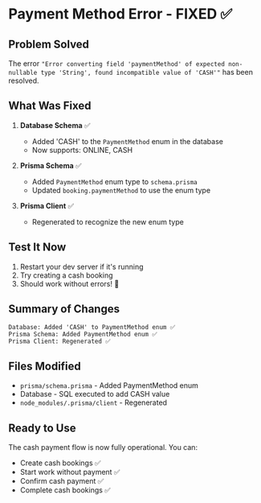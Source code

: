 # Payment Method Error - FIXED ✅

## Problem Solved
The error `"Error converting field 'paymentMethod' of expected non-nullable type 'String', found incompatible value of 'CASH'"` has been resolved.

## What Was Fixed

1. **Database Schema** ✅
   - Added 'CASH' to the `PaymentMethod` enum in the database
   - Now supports: ONLINE, CASH

2. **Prisma Schema** ✅  
   - Added `PaymentMethod` enum type to `schema.prisma`
   - Updated `booking.paymentMethod` to use the enum type

3. **Prisma Client** ✅
   - Regenerated to recognize the new enum type

## Test It Now

1. Restart your dev server if it's running
2. Try creating a cash booking
3. Should work without errors! 🎉

## Summary of Changes

```
Database: Added 'CASH' to PaymentMethod enum ✅
Prisma Schema: Added PaymentMethod enum ✅  
Prisma Client: Regenerated ✅
```

## Files Modified
- `prisma/schema.prisma` - Added PaymentMethod enum
- Database - SQL executed to add CASH value
- `node_modules/.prisma/client` - Regenerated

## Ready to Use
The cash payment flow is now fully operational. You can:
- Create cash bookings ✅
- Start work without payment ✅
- Confirm cash payment ✅
- Complete cash bookings ✅







